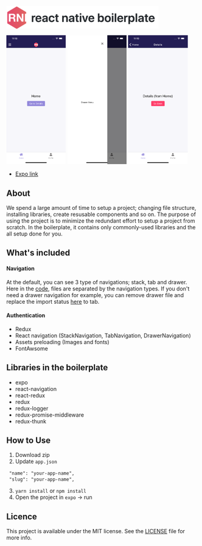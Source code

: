 
<img src='https://github.com/WataruMaeda/react-native-boilerplate/blob/update-readme/readme.assets/banner.svg' width='400'> 

<img src='https://github.com/WataruMaeda/react-native-boilerplate/blob/master/readme.assets/1.png' width='31%'> <img src='https://github.com/WataruMaeda/react-native-boilerplate/blob/master/readme.assets/2.png' width='31%'> <img src='https://github.com/WataruMaeda/react-native-boilerplate/blob/master/readme.assets/3.png' width='31%'> 

- [Expo link](https://expo.io/@wataru/react-native-boilerplate)

## About

We spend a large amount of time to setup a project; changing file structure, installing libraries, create resusable components and so on. The purpose of using the project is to minimize the redundant effort to setup a project from scratch. In the boilerplate, it contains only commonly-used libraries and the all setup done for you. 

## What's included

#### Navigation

At the default, you can see 3 type of navigations; stack, tab and drawer. Here in the [code](https://github.com/WataruMaeda/react-native-boilerplate/tree/master/src/routes/navigator), files are separated by the navigation types. If you don't need a drawer navigation for example, you can remove drawer file and replace the import status [here](https://github.com/WataruMaeda/react-native-boilerplate/blob/master/src/routes/routes.js#L5) to tab.

#### Authentication

- Redux
- React navigation (StackNavigation, TabNavigation, DrawerNavigation)
- Assets preloading (Images and fonts)
- FontAwsome

## Libraries in the boilerplate

- expo
- react-navigation
- react-redux
- redux
- redux-logger
- redux-promise-middleware
- redux-thunk

## How to Use

1. Download zip
2. Update `app.json`
```
 "name": "your-app-name",
 "slug": "your-app-name",
```
3. `yarn install` or `npm install`
4. Open the project in `expo` -> run

## Licence

This project is available under the MIT license. See the [LICENSE](https://github.com/WataruMaeda/react-native-boilerplate/blob/master/LICENSE) file for more info.
